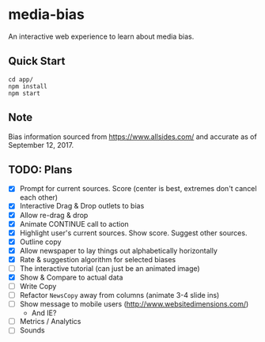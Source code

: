 # media-bias

An interactive web experience to learn about media bias.

## Quick Start

```
cd app/
npm install
npm start
```

## Note

Bias information sourced from https://www.allsides.com/ and accurate
as of September 12, 2017.

## TODO: Plans

- [x] Prompt for current sources. Score (center is best, extremes don't cancel each other)
- [x] Interactive Drag & Drop outlets to bias
- [x] Allow re-drag & drop
- [x] Animate CONTINUE call to action
- [x] Highlight user's current sources. Show score. Suggest other sources.
- [x] Outline copy
- [x] Allow newspaper to lay things out alphabetically horizontally
- [x] Rate & suggestion algorithm for selected biases
- [ ] The interactive tutorial (can just be an animated image)
- [x] Show & Compare to actual data
- [ ] Write Copy
- [ ] Refactor `NewsCopy` away from columns (animate 3-4 slide ins)
- [ ] Show message to mobile users (http://www.websitedimensions.com/)
  * And IE?
- [ ] Metrics / Analytics
- [ ] Sounds
